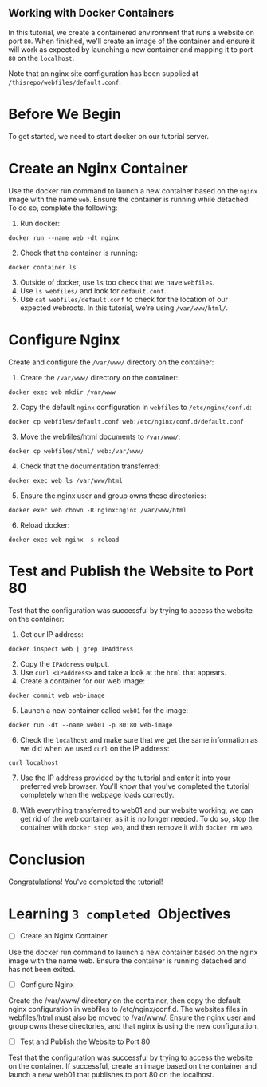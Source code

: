 ## Working with Docker Containers
In this tutorial, we create a containered environment that runs a website on port `80`. When finished, we'll create an image of the container and ensure it will work as expected by launching a new container and mapping it to port `80` on the `localhost`.

Note that an nginx site configuration has been supplied at `/thisrepo/webfiles/default.conf`.

# Before We Begin
To get started, we need to start docker on our tutorial server. 

# Create an Nginx Container
Use the docker run command to launch a new container based on the `nginx` image with the name `web`. Ensure the container is running while detached. To do so, complete the following:

1. Run docker:
```
docker run --name web -dt nginx
```
2. Check that the container is running:
```
docker container ls
```
3. Outside of docker, use `ls` too check that we have `webfiles`.
4. Use `ls webfiles/` and look for `default.conf`.
5. Use `cat webfiles/default.conf` to check for the location of our expected webroots. In this tutorial, we're using `/var/www/html/`.

# Configure Nginx
Create and configure the `/var/www/` directory on the container:

1. Create the `/var/www/` directory on the container:
```
docker exec web mkdir /var/www
```
2. Copy the default `nginx` configuration in `webfiles` to `/etc/nginx/conf.d`:
```
docker cp webfiles/default.conf web:/etc/nginx/conf.d/default.conf
```
3. Move the webfiles/html documents to `/var/www/`:
```
docker cp webfiles/html/ web:/var/www/
```
4. Check that the documentation transferred:
```
docker exec web ls /var/www/html
```
5. Ensure the nginx user and group owns these directories:
```
docker exec web chown -R nginx:nginx /var/www/html
```
6. Reload docker:
```
docker exec web nginx -s reload
```
# Test and Publish the Website to Port 80
Test that the configuration was successful by trying to access the website on the container:

1. Get our IP address:
```
docker inspect web | grep IPAddress
```
2. Copy the `IPAddress` output.
3. Use ```curl <IPAddress>``` and take a look at the `html` that appears.
4. Create a container for our web image:
```
docker commit web web-image
```
5. Launch a new container called `web01` for the image:
```
docker run -dt --name web01 -p 80:80 web-image
```
6. Check the `localhost` and make sure that we get the same information as we did when we used `curl` on the IP address:
```
curl localhost 
```

7. Use the IP address provided by the tutorial and enter it into your preferred web browser. You'll know that you've completed the tutorial completely when the webpage loads correctly. 

8. With everything transferred to web01 and our website working, we can get rid of the web container, as it is no longer needed. To do so, stop the container with 
```docker stop web```, and then remove it with ```docker rm web```.

# Conclusion
Congratulations! You've completed the tutorial!

# Learning `3 completed `Objectives 

* [ ] Create an Nginx Container

Use the docker run command to launch a new container based on the nginx image with the name web. Ensure the container is running detached and has not been exited.


* [ ] Configure Nginx

Create the /var/www/ directory on the container, then copy the default nginx configuration in webfiles to /etc/nginx/conf.d. The websites files in webfiles/html must also be moved to /var/www/. Ensure the nginx user and group owns these directories, and that nginx is using the new configuration.


* [ ] Test and Publish the Website to Port 80

Test that the configuration was successful by trying to access the website on the container. If successful, create an image based on the container and launch a new web01 that publishes to port 80 on the localhost.


